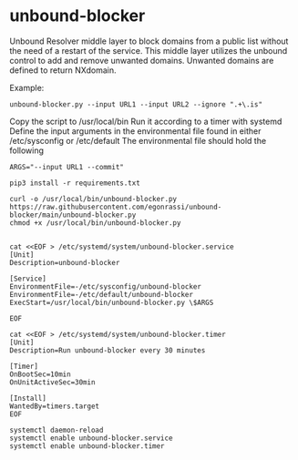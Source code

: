 # unbound-blocker
Unbound Resolver middle layer to block domains from a public list without the need of a restart of the service.
This middle layer utilizes the unbound control to add and remove unwanted domains. Unwanted domains are defined to return NXdomain.

Example:
```
unbound-blocker.py --input URL1 --input URL2 --ignore ".+\.is"
```

Copy the script to /usr/local/bin
Run it according to a timer with systemd
Define the input arguments in the environmental file found in either /etc/sysconfig or /etc/default
The environmental file should hold the following
```
ARGS="--input URL1 --commit"
```

```
pip3 install -r requirements.txt

curl -o /usr/local/bin/unbound-blocker.py https://raw.githubusercontent.com/egonrassi/unbound-blocker/main/unbound-blocker.py 
chmod +x /usr/local/bin/unbound-blocker.py


cat <<EOF > /etc/systemd/system/unbound-blocker.service
[Unit]
Description=unbound-blocker

[Service]
EnvironmentFile=-/etc/sysconfig/unbound-blocker
EnvironmentFile=-/etc/default/unbound-blocker
ExecStart=/usr/local/bin/unbound-blocker.py \$ARGS

EOF

cat <<EOF > /etc/systemd/system/unbound-blocker.timer
[Unit]
Description=Run unbound-blocker every 30 minutes

[Timer]
OnBootSec=10min
OnUnitActiveSec=30min

[Install]
WantedBy=timers.target
EOF

systemctl daemon-reload
systemctl enable unbound-blocker.service
systemctl enable unbound-blocker.timer
```
